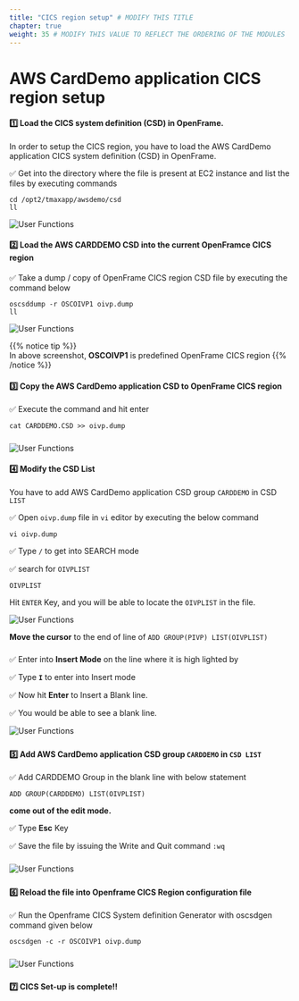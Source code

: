 ```yaml
---
title: "CICS region setup" # MODIFY THIS TITLE
chapter: true
weight: 35 # MODIFY THIS VALUE TO REFLECT THE ORDERING OF THE MODULES
---
```



# AWS CardDemo application CICS region setup

#### **:one: Load the CICS system definition (CSD) in OpenFrame.**

In order to setup the CICS region, you have to load the AWS CardDemo application CICS system definition (CSD) in OpenFrame.

:white_check_mark: Get into the directory where the file is present at EC2 instance and list the files by executing commands 
	  

```shell
cd /opt2/tmaxapp/awsdemo/csd
ll
```

![User Functions](/images/build-and-migrate/05-cics-setup/csd5.png)

#### **:two: Load the AWS CARDDEMO CSD** into the current OpenFramce CICS region

:white_check_mark: Take a dump / copy of OpenFrame CICS region CSD file by executing the command below

```shell
oscsddump -r OSCOIVP1 oivp.dump
ll
```

![User Functions](/images/build-and-migrate/05-cics-setup/dump.png)

{{% notice tip %}}  
In above screenshot, **OSCOIVP1** is predefined OpenFrame CICS region 
{{% /notice %}}

#### **:three:** Copy the **AWS CardDemo application CSD** to **OpenFrame CICS region**  

:white_check_mark: Execute the command and hit enter


```shell
cat CARDDEMO.CSD >> oivp.dump
```
#####
![User Functions](/images/build-and-migrate/05-cics-setup/dump3.png)

#### **:four: Modify the CSD List** 

You have to add AWS CardDemo application CSD group `CARDDEMO` in CSD `LIST`

:white_check_mark: Open `oivp.dump` file in `vi` editor by executing the below command 

```shell
vi oivp.dump
```

:white_check_mark: Type `/` to get into SEARCH mode

:white_check_mark: search for `OIVPLIST`

```shell
OIVPLIST
```

Hit `ENTER` Key, and you will be able to locate the `OIVPLIST` in the file.


![User Functions](/images/build-and-migrate/05-cics-setup/search.png)

**Move the cursor** to the end of line of `ADD GROUP(PIVP) LIST(OIVPLIST)`
#####
:white_check_mark: Enter into **Insert Mode** on the line where it is high lighted by

:white_check_mark: Type **`I`** to enter into Insert mode

:white_check_mark: Now hit **Enter** to Insert a Blank line. 

:white_check_mark: You would be able to see a blank line.

![User Functions](/images/build-and-migrate/05-cics-setup/insert.png)
#####

#### **:five: Add AWS CardDemo application CSD group `CARDDEMO` in `CSD LIST`**

:white_check_mark: Add CARDDEMO Group in the blank line with below statement

```shell
ADD GROUP(CARDDEMO) LIST(OIVPLIST)
```

**come out of the edit mode.** 

:white_check_mark: Type **Esc** Key

:white_check_mark: Save the file by issuing the Write and Quit command `:wq`

#####
![User Functions](/images/build-and-migrate/05-cics-setup/save.png)
#####

#### **:six: Reload the file into Openframe CICS Region configuration file**
:white_check_mark: Run the Openframe CICS System definition Generator with oscsdgen command given below
	
```shell
oscsdgen -c -r OSCOIVP1 oivp.dump
```
#####
![User Functions](/images/build-and-migrate/05-cics-setup/sysdef.png)
#####

#### **:seven: CICS Set-up is complete!!**
